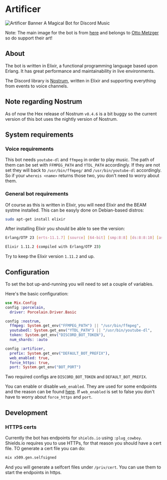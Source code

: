 # Artificer

![Artificer Banner](https://raw.githubusercontent.com/zastrixarundell/artificer-bot/master/static_files/artificer-big-banner.jpg)
A Magical Bot for Discord Music

Note: The main image for the bot is from [here](https://www.artstation.com/artwork/v10g8x) and belongs to [Otto Metzger](https://ottometzger.artstation.com/) so do support their art!

## About

The bot is written in Elixir, a functional programming language based upon Erlang. It has great performance and maintainability in live environments.

The Discord library is [Nostrum](https://github.com/Kraigie/nostrum), written in Elixir and supporting everything from events to voice channels.

## Note regarding Nostrum

As of now the Hex release of Nostrum `v0.4.6` is a bit buggy so the current version of this bot uses the nightly version of Nostrum.

## System requirements

### Voice requirements

This bot needs `youtube-dl` and `ffmpeg` in order to play music. The path of them can be set with `FFMPEG_PATH` and `YTDL_PATH` accordingly. If they are not set they will back to `/usr/bin/ffmpeg/` and `/usr/bin/youtube-dl` accordingly. So if your `whereis <name>` returns those two, you don't need to worry about them.

### General bot requirements

Of course as this is written in Elixir, you will need Elixir and the BEAM systme installed. This can be easyly done on Debian-based distros:

```bash
sudo apt-get install elixir
```

After installing Elixir you should be able to see the version:

```bash
Erlang/OTP 23 [erts-11.1.7] [source] [64-bit] [smp:8:8] [ds:8:8:10] [async-threads:1] [hipe]

Elixir 1.11.2 (compiled with Erlang/OTP 23)
```

Try to keep the Elixir version `1.11.2` and up.

## Configuration

To set the bot up-and-running you will need to set a couple of variables.

Here's the basic configuration:

```elixir
use Mix.Config
config :porcelain,
  driver: Porcelain.Driver.Basic

config :nostrum,
  ffmpeg: System.get_env("FFMPEG_PATH") || "/usr/bin/ffmpeg",
  youtubedl: System.get_env("YTDL_PATH") || "/usr/bin/youtube-dl",
  token: System.get_env("DISCORD_BOT_TOKEN"),
  num_shards: :auto

config :artificer,
  prefix: System.get_env("DEFAULT_BOT_PREFIX"),
  web_enabled: true,
  force_https: true,
  port: System.get_env("BOT_PORT")
```

Two required configs are `DISCORD_BOT_TOKEN` and `DEFAULT_BOT_PREFIX`.

You can enable or disable `web_enabled`. They are used for some endpoints and the reason can be found [here](###https-certs). If `web_enabled` is set to false you don't have to worry about `force_https` and `port`.

## Development

### HTTPS certs

Currently the bot has endpoints for `shields.io` using `:plug_cowboy`. Shields.io requires you to use HTTPs, for that reason you should have a cert file. TO generate a cert file you can do:

```bash
mix x509.gen.selfsigned
```

And you will generate a selfcert files under `/priv/cert`. You can use them to start the endpoints in https.
